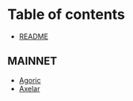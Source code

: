 # Table of contents

* [README](README.md)

## MAINNET

* [Agoric](mainnet/Agoric/agoric.md)
* [Axelar](mainnet/Axelar/axelar.md)
